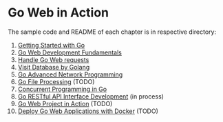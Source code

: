 # Go Web in Action

The sample code and README of each chapter is in respective directory:

1. [Getting Started with Go](https://github.com/HoffmanZheng/Golang-Demo/tree/master/Go_Web_in_Action/chapter_1_elemantary)
2. [Go Web Development Fundamentals](https://github.com/HoffmanZheng/Golang-Demo/tree/master/Go_Web_in_Action/chapter_2_web_basic)
3. [Handle Go Web requests](https://github.com/HoffmanZheng/Golang-Demo/tree/master/Go_Web_in_Action/chapter_3_handle_request)
4. [Visit Database by Golang](https://github.com/HoffmanZheng/Golang-Demo/tree/master/Go_Web_in_Action/chapter_4_visit_database)
5. [Go Advanced Network Programming](https://github.com/HoffmanZheng/Golang-Demo/tree/master/Go_Web_in_Action/chapter_5_socket_rpc)
6. [Go File Processing](https://github.com/HoffmanZheng/Golang-Demo/tree/master/Go_Web_in_Action/chapter_6_file_process) (TODO)
7. [Concurrent Programming in Go](https://github.com/HoffmanZheng/Golang-Demo/tree/master/Go_Web_in_Action/chapter_7_go_concurrency)
8. [Go RESTful API Interface Development](https://github.com/HoffmanZheng/Golang-Demo/tree/master/Go_Web_in_Action/chapter_8_go_RESTful) (in process)
9. [Go Web Project in Action](https://github.com/HoffmanZheng/Golang-Demo/tree/master/Go_Web_in_Action/chapter_9_web_application) (TODO)
10. [Deploy Go Web Applications with Docker](https://github.com/HoffmanZheng/Golang-Demo/tree/master/Go_Web_in_Action/chapter_10_docker_deploy) (TODO)



